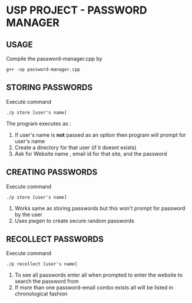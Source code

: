 # USP PROJECT - PASSWORD MANAGER

## USAGE
Compile the password-manager.cpp by 
```
g++ -op password-manager.cpp
```

## STORING PASSWORDS
Execute command 
```
./p store [user's name]
```
The program executes as : 

1. If user's name is **not** passed as an option then program will prompt for user's name
2. Create a directory for that user (if it doesnt exists)
3. Ask for Website name , email id for that site, and the password

## CREATING PASSWORDS
Execute command 
```
./p store [user's name]
```

1. Works same as storing passwords but this won't prompt for password by the user
2. Uses pwgen to create secure random passwords

## RECOLLECT PASSWORDS
Execute command 
```
./p recollect [user's name]
```

1. To see all passwords enter all when prompted to enter the website to search the password from
2. If more than one password-email combo exists all will be listed in chronological fashion
